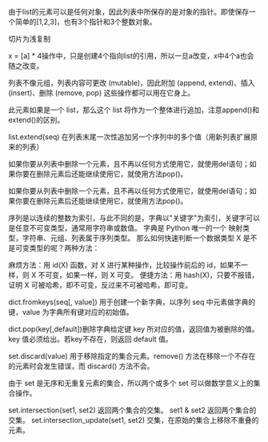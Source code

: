 由于list的元素可以是任何对象，因此列表中所保存的是对象的指针。即使保存一个简单的[1,2,3]，也有3个指针和3个整数对象。

切片为浅复制

x = [a] * 4操作中，只是创建4个指向list的引用，所以一旦a改变，x中4个a也会随之改变。

列表不像元组，列表内容可更改 (mutable)，因此附加 (append, extend)、插入 (insert)、删除 (remove, pop) 这些操作都可以用在它身上。

此元素如果是一个 list，那么这个 list 将作为一个整体进行追加，注意append()和extend()的区别。

list.extend(seq) 在列表末尾一次性追加另一个序列中的多个值（用新列表扩展原来的列表）

如果你要从列表中删除一个元素，且不再以任何方式使用它，就使用del语句；如果你要在删除元素后还能继续使用它，就使用方法pop()。

如果你要从列表中删除一个元素，且不再以任何方式使用它，就使用del语句；如果你要在删除元素后还能继续使用它，就使用方法pop()。

序列是以连续的整数为索引，与此不同的是，字典以"关键字"为索引，关键字可以是任意不可变类型，通常用字符串或数值。
字典是 Python 唯一的一个 映射类型，字符串、元组、列表属于序列类型。
那么如何快速判断一个数据类型 X 是不是可变类型的呢？两种方法：

麻烦方法：用 id(X) 函数，对 X 进行某种操作，比较操作前后的 id，如果不一样，则 X 不可变，如果一样，则 X 可变。
便捷方法：用 hash(X)，只要不报错，证明 X 可被哈希，即不可变，反过来不可被哈希，即可变。

dict.fromkeys(seq[, value]) 用于创建一个新字典，以序列 seq 中元素做字典的键，value 为字典所有键对应的初始值。

dict.pop(key[,default])删除字典给定键 key 所对应的值，返回值为被删除的值。key 值必须给出。若key不存在，则返回 default 值。

set.discard(value) 用于移除指定的集合元素。remove() 方法在移除一个不存在的元素时会发生错误，而 discard() 方法不会。

由于 set 是无序和无重复元素的集合，所以两个或多个 set 可以做数学意义上的集合操作。

set.intersection(set1, set2) 返回两个集合的交集。
set1 & set2 返回两个集合的交集。
set.intersection_update(set1, set2) 交集，在原始的集合上移除不重叠的元素。
